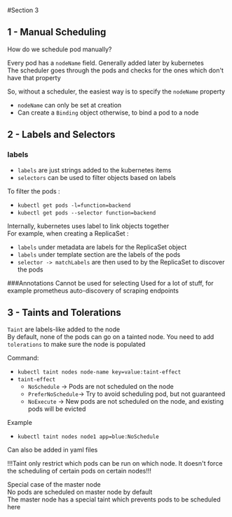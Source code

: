 #Section 3
## 1 - Manual Scheduling

How do we schedule pod manually?

Every pod has a `nodeName` field. Generally added later by kubernetes  
The scheduler goes through the pods and checks for the ones which don't have that property  

So, without a scheduler, the easiest way is to specify the `nodeName` property  
* `nodeName` can only be set at creation
* Can create a `Binding` object otherwise, to bind a pod to a node

## 2 - Labels and Selectors
### labels
* `labels` are just strings added to the kubernetes items
* `selectors` can be used to filter objects based on labels

To filter the pods :  
* `kubectl get pods -l=function=backend`
* `kubectl get pods --selector function=backend`  

Internally, kubernetes uses label to link objects together  
For example, when creating a ReplicaSet : 
* `labels` under metadata are labels for the ReplicaSet object
* `labels` under template section are the labels of the pods
* `selector -> matchLabels` are then used to by the ReplicaSet to discover the pods

###Annotations
Cannot be used for selecting
Used for a lot of stuff, for example prometheus auto-discovery of scraping endpoints

## 3 - Taints and Tolerations

`Taint` are labels-like added to the node  
By default, none of the pods can go on a tainted node. You need to add `tolerations` to make sure the node is populated

Command:
* `kubectl taint nodes node-name key=value:taint-effect`
* `taint-effect`
    * `NoSchedule` -> Pods are not scheduled on the node
    * `PreferNoSchedule`-> Try to avoid scheduling pod, but not guaranteed
    * `NoExecute` -> New pods are not scheduled on the node, and existing pods will be evicted
    
Example
* `kubectl taint nodes node1 app=blue:NoSchedule`

Can also be added in yaml files  

!!!Taint only restrict which pods can be run on which node. It doesn't force the scheduling of certain pods on certain nodes!!!

Special case of the master node  
No pods are scheduled on master node by default  
The master node has a special taint which prevents pods to be scheduled here
